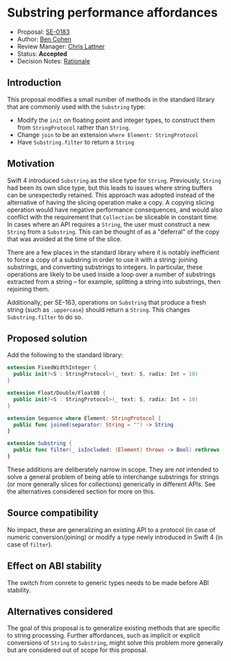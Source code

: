 # Substring performance affordances

* Proposal: [SE-0183](0183-substring-affordances.md)
* Author: [Ben Cohen](https://github.com/airspeedswift)
* Review Manager: [Chris Lattner](https://github.com/lattner)
* Status: **Accepted**
* Decision Notes: [Rationale](https://lists.swift.org/pipermail/swift-evolution-announce/2017-July/000395.html)

## Introduction

This proposal modifies a small number of methods in the standard library that
are commonly used with the `Substring` type:

 - Modify the `init` on floating point and integer types, to construct them
   from `StringProtocol` rather than `String`. 
- Change `join` to be an extension `where Element: StringProtocol`
- Have `Substring.filter` to return a `String`

## Motivation

Swift 4 introduced `Substring` as the slice type for `String`. Previously,
`String` had been its own slice type, but this leads to issues where string
buffers can be unexpectedly retained. This approach was adopted instead of the
alternative of having the slicing operation make a copy. A copying slicing
operation would have negative performance consequences, and would also conflict
with the requirement that `Collection` be sliceable in constant time. In cases
where an API requires a `String`, the user must construct a new `String` from a
`Substring`. This can be thought of as a "deferral" of the copy that was
avoided at the time of the slice.

There are a few places in the standard library where it is notably inefficient
to force a copy of a substring in order to use it with a string: joining
substrings, and converting substrings to integers. In particular, these
operations are likely to be used inside a loop over a number of substrings
extracted from a string – for example, splitting a string into substrings,
then rejoining them.

Additionally, per SE-163, operations on `Substring` that produce a fresh string
(such as `.uppercase`) should return a `String`. This changes
`Substring.filter` to do so.

## Proposed solution

Add the following to the standard library:

```swift
extension FixedWidthInteger {
  public init?<S : StringProtocol>(_ text: S, radix: Int = 10)
}

extension Float/Double/Float80 {
  public init?<S : StringProtocol>(_ text: S, radix: Int = 10)
}

extension Sequence where Element: StringProtocol {
  public func joined(separator: String = "") -> String
}

extension Substring {
  public func filter(_ isIncluded: (Element) throws -> Bool) rethrows -> String
}
```

These additions are deliberately narrow in scope. They are _not_ intended to
solve a general problem of being able to interchange substrings for strings (or
more generally slices for collections) generically in different APIs. See the
alternatives considered section for more on this.

## Source compatibility

No impact, these are generalizing an existing API to a protocol (in case of numeric conversion/joining) or modify a type newly introduced in Swift 4 (in
case of `filter`).

## Effect on ABI stability

The switch from conrete to generic types needs to be made before ABI stability.

## Alternatives considered

The goal of this proposal is to generalize existing methods that are specific
to string processing. Further affordances, such as implicit or explicit
conversions of `String` to `Substring`, might solve this problem more generally
but are considered out of scope for this proposal.
